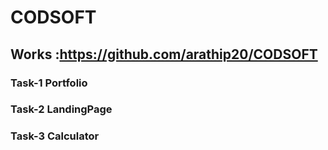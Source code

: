 # CODSOFT
 ## Works :https://github.com/arathip20/CODSOFT
 ### Task-1 Portfolio  
 ### Task-2 LandingPage
 ### Task-3 Calculator
